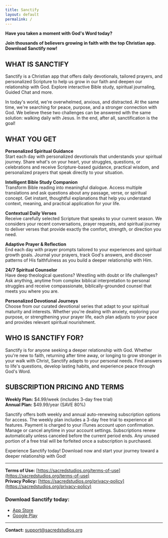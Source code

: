 ```yaml
---
title: Sanctify
layout: default
permalink: /
---
```


**Have you taken a moment with God's Word today?**

**Join thousands of believers growing in faith with the top Christian app. Download Sanctify now!**

## **WHAT IS SANCTIFY**

Sanctify is a Christian app that offers daily devotionals, tailored prayers, and personalized Scripture to help us grow in our faith and deepen our relationship with God. Explore interactive Bible study, spiritual journaling, Guided Chat and more.

In today's world, we're overwhelmed, anxious, and distracted. At the same time, we're searching for peace, purpose, and a stronger connection with God. We believe these two challenges can be answered with the same solution: walking daily with Jesus. In the end, after all, sanctification is the goal!

## **WHAT YOU GET**

**Personalized Spiritual Guidance**  
Start each day with personalized devotionals that understands your spiritual journey. Share what's on your heart, your struggles, questions, or celebrations and receive Scripture-based guidance, practical wisdom, and personalized prayers that speak directly to your situation.

**Intelligent Bible Study Companion**  
Transform Bible reading into meaningful dialogue. Access multiple translations and ask questions about any passage, verse, or spiritual concept. Get instant, thoughtful explanations that help you understand context, meaning, and practical application for your life.

**Contextual Daily Verses**  
Receive carefully selected Scripture that speaks to your current season. We considers your recent conversations, prayer requests, and spiritual journey to deliver verses that provide exactly the comfort, strength, or direction you need.

**Adaptive Prayer & Reflection**  
End each day with prayer prompts tailored to your experiences and spiritual growth goals. Journal your prayers, track God's answers, and discover patterns of His faithfulness as you build a deeper relationship with Him.

**24/7 Spiritual Counselor**  
Have deep theological questions? Wrestling with doubt or life challenges? Ask anything, anytime from complex biblical interpretation to personal struggles and receive compassionate, biblically-grounded counsel that meets you where you are.

**Personalized Devotional Journeys**  
Choose from our curated devotional series that adapt to your spiritual maturity and interests. Whether you're dealing with anxiety, exploring your purpose, or strengthening your prayer life, each plan adjusts to your pace and provides relevant spiritual nourishment.

## **WHO IS SANCTIFY FOR?**

Sanctify is for anyone seeking a deeper relationship with God. Whether you're new to faith, returning after time away, or longing to grow stronger in your walk with Christ, Sanctify adapts to your personal needs. Find answers to life's questions, develop lasting habits, and experience peace through God's Word.

## **SUBSCRIPTION PRICING AND TERMS**

**Weekly Plan:** $4.99/week (includes 3-day free trial)  
**Annual Plan:** $49.99/year (SAVE 80%)

Sanctify offers both weekly and annual auto-renewing subscription options for access. The weekly plan includes a 3-day free trial to experience all features. Payment is charged to your iTunes account upon confirmation. Manage or cancel anytime in your account settings. Subscriptions renew automatically unless canceled before the current period ends. Any unused portion of a free trial will be forfeited once a subscription is purchased.

Experience Sanctify today! Download now and start your journey toward a deeper relationship with God!

---

**Terms of Use:** [https://sacredstudios.org/terms-of-use](https://sacredstudios.org/terms-of-use)  
**Privacy Policy:** [https://sacredstudios.org/privacy-policy](https://sacredstudios.org/privacy-policy)

### **Download Sanctify today:**
- [App Store](https://apps.apple.com/us/app/sanctify-prayers-guidance/id6751909914)
- [Google Play](https://play.google.com/store/apps/details?id=com.sacredstudios.sanctify&hl=en_US)

---

**Contact:** support@sacredstudios.org
